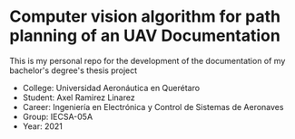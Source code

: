 # Computer vision algorithm for path planning of an UAV Documentation

This is my personal repo for the development of the documentation of my bachelor's degree's thesis project

* College: Universidad Aeronáutica en Querétaro
* Student: Axel Ramirez Linarez
* Career: Ingeniería en Electrónica y Control de Sistemas de Aeronaves
* Group: IECSA-05A
* Year: 2021